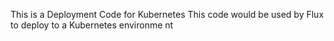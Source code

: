 This is a Deployment Code for Kubernetes
This code would be used by Flux to deploy to a Kubernetes environme
nt
